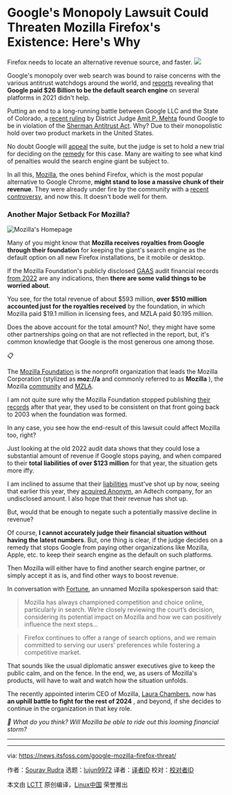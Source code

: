 [#]: subject: "Google's Monopoly Lawsuit Could Threaten Mozilla Firefox's Existence: Here's Why"
[#]: via: "https://news.itsfoss.com/google-mozilla-firefox-threat/"
[#]: author: "Sourav Rudra https://news.itsfoss.com/author/sourav/"
[#]: collector: "lujun9972/lctt-scripts-1705972010"
[#]: translator: " "
[#]: reviewer: " "
[#]: publisher: " "
[#]: url: " "

Google's Monopoly Lawsuit Could Threaten Mozilla Firefox's Existence: Here's Why
======
Firefox needs to locate an alternative revenue source, and faster.
[![][1]][2]

Google's monopoly over web search was bound to raise concerns with the various antitrust watchdogs around the world, and [reports][3] revealing that **Google paid $26 Billion to be the default search engine** on several platforms in 2021 didn't help.

Putting an end to a long-running battle between Google LLC and the State of Colorado, a [recent ruling][4] by District Judge [Amit P. Mehta][5] found Google to be in violation of the [Sherman Antitrust Act][6]. Why? Due to their monopolistic hold over two product markets in the United States.

No doubt Google will [appeal][7] the suite, but the judge is set to hold a new trial for deciding on the [remedy][8] for this case. Many are waiting to see what kind of penalties would the search engine giant be subject to.

In all this, [Mozilla][9], the ones behind Firefox, which is the most popular alternative to Google Chrome, **might stand to lose a massive chunk of their revenue**. They were already under fire by the community with a [recent controversy][10], and now this. It doesn't bode well for them.

### Another Major Setback For Mozilla?

![Mozilla's Homepage][11]

Many of you might know that **Mozilla receives royalties from Google through their foundation** for keeping the giant's search engine as the default option on all new Firefox installations, be it mobile or desktop.

If the Mozilla Foundation's publicly disclosed [GAAS][12] audit financial records [from 2022][13] are any indications, then **there are some valid things to be worried about**.

You see, for the total revenue of about $593 million, **over $510 million accounted just for the royalties received** by the foundation, in which Mozilla paid $19.1 million in licensing fees, and MZLA paid $0.195 million.

Does the above account for the total amount? No!, they might have some other partnerships going on that are not reflected in the report, but, it's common knowledge that Google is the most generous one among those.

📋

The [Mozilla Foundation][14] is the nonprofit organization that leads the Mozilla Corporation (stylized as __moz://a__ and commonly referred to as __Mozilla__ ), the Mozilla [community][15] and [MZLA][16].

I am not quite sure why the Mozilla Foundation stopped publishing [their records][17] after that year, they used to be consistent on that front going back to 2003 when the foundation was formed.

In any case, you see how the end-result of this lawsuit could affect Mozilla too, right?

Just looking at the old 2022 audit data shows that they could lose a substantial amount of revenue if Google stops paying, and when compared to their **total liabilities of over $123 million** for that year, the situation gets more iffy.

I am inclined to assume that their [liabilities][18] must've shot up by now, seeing that earlier this year, they [acquired Anonym][19], an Adtech company, for an undisclosed amount. I also hope that their revenue has shot up.

But, would that be enough to negate such a potentially massive decline in revenue?

Of course, **I cannot accurately judge their financial situation without having the latest numbers**. But, one thing is clear, if the judge decides on a remedy that stops Google from paying other organizations like Mozilla, Apple, etc. to keep their search engine as the default on such platforms.

Then Mozilla will either have to find another search engine partner, or simply accept it as is, and find other ways to boost revenue.

In conversation with [Fortune][20], an unnamed Mozilla spokesperson said that:

> Mozilla has always championed competition and choice online, particularly in search. We’re closely reviewing the court’s decision, considering its potential impact on Mozilla and how we can positively influence the next steps…

> Firefox continues to offer a range of search options, and we remain committed to serving our users’ preferences while fostering a competitive market.

That sounds like the usual diplomatic answer executives give to keep the public calm, and on the fence. In the end, we, as users of Mozilla's products, will have to wait and watch how the situation unfolds.

The recently appointed interim CEO of Mozilla, [Laura Chambers][21], now has **an uphill battle to fight for the rest of 2024** , and beyond, if she decides to continue in the organization in that key role.

_💬 What do you think? Will Mozilla be able to ride out this looming financial storm?_

* * *

--------------------------------------------------------------------------------

via: https://news.itsfoss.com/google-mozilla-firefox-threat/

作者：[Sourav Rudra][a]
选题：[lujun9972][b]
译者：[译者ID](https://github.com/译者ID)
校对：[校对者ID](https://github.com/校对者ID)

本文由 [LCTT](https://github.com/LCTT/TranslateProject) 原创编译，[Linux中国](https://linux.cn/) 荣誉推出

[a]: https://news.itsfoss.com/author/sourav/
[b]: https://github.com/lujun9972
[1]: https://news.itsfoss.com/assets/images/pikapods-banner-v3.webp
[2]: https://www.pikapods.com/?utm_campaign=banner-2024-05&utm_source=itsfoss
[3]: https://www.bloomberg.com/news/articles/2023-10-27/google-paid-26-3-billion-to-be-default-search-engine-in-2021
[4]: https://assets.bwbx.io/documents/users/iqjWHBFdfxIU/rZ1UlL.0yQbo/v0
[5]: https://www.dcd.uscourts.gov/content/district-judge-amit-p-mehta
[6]: https://en.wikipedia.org/wiki/Sherman_Antitrust_Act
[7]: https://www.uscourts.gov/about-federal-courts/types-cases/appeals
[8]: https://en.wikipedia.org/wiki/Legal_remedy
[9]: https://www.mozilla.org/
[10]: https://news.itsfoss.com/firefox-ppa-ad/
[11]: https://news.itsfoss.com/content/images/2024/08/Mozilla_Website.png
[12]: https://en.wikipedia.org/wiki/Generally_Accepted_Auditing_Standards
[13]: https://assets.mozilla.net/annualreport/2022/mozilla-fdn-2022-fs-final-0908.pdf
[14]: https://foundation.mozilla.org/
[15]: https://en.wikipedia.org/wiki/Mozilla
[16]: https://blog.thunderbird.net/2020/01/thunderbirds-new-home/
[17]: https://foundation.mozilla.org/en/who-we-are/public-records/
[18]: https://en.wikipedia.org/wiki/Liability_(financial_accounting)
[19]: https://blog.mozilla.org/en/mozilla/mozilla-anonym-raising-the-bar-for-privacy-preserving-digital-advertising/
[20]: https://fortune.com/2024/08/05/mozilla-firefox-biggest-potential-loser-google-antitrust-search-ruling/
[21]: https://www.linkedin.com/in/chamberslaura
